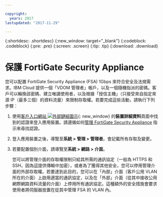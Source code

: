 ```yaml
---

copyright:
  years: 2017
lastupdated: "2017-11-29"

---
```


{:shortdesc: .shortdesc}
{:new_window: target="_blank"}
{:codeblock: .codeblock}
{:pre: .pre}
{:screen: .screen}
{:tip: .tip}
{:download: .download}

# 保護 FortiGate Security Appliance

您可以配置 FortiGate Security Appliance (FSA) 1Gbps 來符合安全及法規需求。IBM Cloud 提供一個「VDOM 管理者」帳戶，以及一個隨機指派的密碼。客戶可以輪換該密碼、建立唯讀使用者，以及根據「授信主機」（只接受來自指定來源 IP（最多三個）的資料流量）來限制存取權。若要完成這些活動，請執行下列步驟：

1. 使用[客戶入口網站 ![外部鏈結圖示](../../icons/launch-glyph.svg "外部鏈結圖示")](https://control.softlayer.com/){: new_window} 的**裝置詳細資料**頁面中找到的認證來登入應用裝置。請遵循如何[管理 FortiGate Security Appliance](managing-fsa.html) 指示來尋找認證。
2. 登入應用裝置之後，導覽至**系統 > 管理 > 管理者**。會記載所有存取及變更。
3. 若要配置個別介面，請導覽至**系統 > 網路 > 介面**。

    您可以將管理介面的存取權限制只給其所需的通訊協定（一般為 HTTPS 和 SSH，因為這提供傳輸中加密），或者為了獲得其他安全，您可以停用管理介面的外部存取權。若要達到此目的，您可以在「內部」介面（客戶公用 VLAN 所在的介面）上啟用適當的通訊協定，以及在「外部」介面（從其中接收公用網際網路資料流量的介面）上停用所有通訊協定。這種額外的安全措施會要求使用者將伺服器放置在從其中管理 FSA 的 VLAN 內。 
